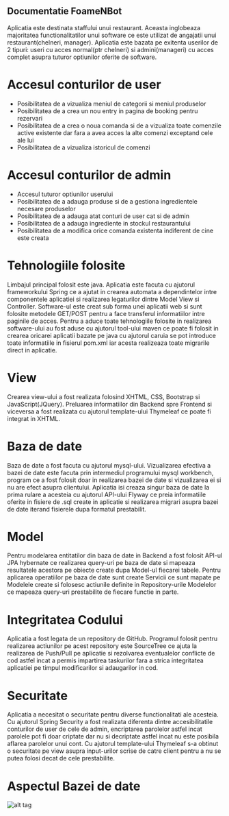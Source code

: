 ##	Documentatie FoameNBot

  Aplicatia este destinata staffului unui restaurant. Aceasta inglobeaza majoritatea functionalitatilor unui software ce este utilizat de angajatii unui restaurant(chelneri, manager).
	Aplicatia este bazata pe exitenta userilor de 2 tipuri: useri cu acces normal(ptr chelneri) si admini(manageri) cu acces complet asupra tuturor optiunilor oferite de software.
  
#	Accesul conturilor de user
  
  -	Posibilitatea de a vizualiza meniul de categorii si meniul produselor
  -	Posibilitatea de a crea un nou entry in pagina de booking pentru rezervari
  -	Posibilitatea de a crea o noua comanda si de a vizualiza toate comenzile active existente dar fara a avea acces la alte comenzi exceptand cele ale lui
  -	Posibilitatea de a vizualiza istoricul de comenzi

#	Accesul conturilor de admin
  - Accesul tuturor optiunilor userului
  -	Posibilitatea de a adauga produse si de a gestiona ingredientele necesare produselor
  -	Posibilitatea de a adauga atat conturi de user cat si de admin
  -	Posibilitatea de a adauga ingrediente in stockul restaurantului
  -	Posibilitatea de a modifica orice comanda existenta indiferent de cine este creata

#	Tehnologiile folosite 
Limbajul principal folosit este java. Aplicatia este facuta cu ajutorul frameworkului Spring ce a ajutat in crearea automata a dependintelor intre componentele aplicatiei si realizarea legaturilor dintre Model View si Controller. Software-ul este creat sub forma unei aplicatii web si sunt folosite metodele GET/POST pentru a face transferul informatiilor intre paginile de acces. Pentru a aduce toate tehnologiile folosite in realizarea software-ului au fost aduse cu ajutorul tool-ului maven ce poate fi folosit in crearea oricarei aplicatii bazate pe java cu ajutorul caruia se pot introduce toate informatiile in fisierul pom.xml iar acesta realizeaza toate migrarile direct in aplicatie.

#	View
Crearea view-ului a fost realizata folosind XHTML, CSS, Bootstrap si JavaScript(JQuery). Preluarea informatiilor din Backend spre Frontend si viceversa a fost realizata cu ajutorul template-ului Thymeleaf ce poate fi integrat in XHTML.

#	Baza de date
Baza de date a fost facuta cu ajutorul mysql-ului. Vizualizarea efectiva a bazei de date este facuta prin intermediul programului mysql workbench, program ce a fost folosit doar in realizarea bazei de date si vizualizarea ei si nu are efect asupra clientului. Aplicatia isi creaza singur baza de date la prima rulare a acesteia cu ajutorul API-ului Flyway ce preia informatiile oferite in fisiere de .sql create in aplicatie si realizarea migrari asupra bazei de date iterand fisierele dupa formatul prestabilit.	

#	Model
Pentru modelarea entitatilor din baza de date in Backend a fost folosit API-ul JPA hybernate ce realizarea query-uri pe baza de date si mapeaza resultatele acestora pe obiecte create dupa Model-ul fiecarei tabele. Pentru aplicarea operatiilor pe baza de date sunt create Servicii ce sunt mapate pe Modelele create si folosesc actiunile definite in Repository-urile Modelelor ce mapeaza query-uri prestabilite de fiecare functie in parte.

#	Integritatea Codului
Aplicatia a fost legata de un repository de GitHub. Programul folosit pentru realizarea actiunilor pe acest repository este SourceTree ce ajuta la realizarea de Push/Pull pe aplicatie si rezolvarea eventualelor conflicte de cod astfel incat a permis impartirea taskurilor fara a strica integritatea aplicatiei pe timpul modificarilor si adaugarilor in cod.
  
#	Securitate
Aplicatia a necesitat o securitate pentru diverse functionalitati ale acesteia. Cu ajutorul Spring Security a fost realizata diferenta dintre accesibilitatile conturilor de user de cele de admin, encriptarea parolelor astfel incat parolele pot fi doar criptate dar nu si decriptate astfel incat nu este posibila aflarea parolelor unui cont. Cu ajutorul template-ului Thymeleaf s-a obtinut o securitate pe view asupra input-urilor scrise de catre client pentru a nu se putea folosi decat de cele prestabilite.

#	Aspectul Bazei de date
![alt tag](http://puu.sh/s46Dz/9ee6a0eb50.png)
